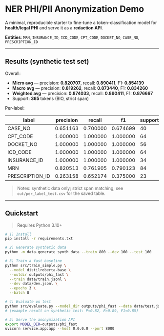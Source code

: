 # NER PHI/PII Anonymization Demo

A minimal, reproducible starter to fine-tune a token-classification model for **health/legal PHI** and serve it as a **redaction API**.

**Entities**: `MRN`, `INSURANCE_ID`, `ICD_CODE`, `CPT_CODE`, `DOCKET_NO`, `CASE_NO`, `PRESCRIPTION_ID`


---
## Results (synthetic test set)

Overall:
- **Micro avg** — precision: **0.820707**, recall: **0.890411**, F1: **0.854139**
- **Macro avg** — precision: **0.819262**, recall: **0.873440**, F1: **0.834260**
- **Weighted avg** — precision: **0.874033**, recall: **0.890411**, F1: **0.876667**
- Support: **365** tokens (BIO, strict span)

Per-label:

| label            | precision | recall   | f1        | support |
|------------------|-----------|----------|-----------|---------|
| CASE_NO          | 0.651163  | 0.700000 | 0.674699  | 40      |
| CPT_CODE         | 1.000000  | 1.000000 | 1.000000  | 64      |
| DOCKET_NO        | 1.000000  | 1.000000 | 1.000000  | 56      |
| ICD_CODE         | 1.000000  | 1.000000 | 1.000000  | 64      |
| INSURANCE_ID     | 1.000000  | 1.000000 | 1.000000  | 34      |
| MRN              | 0.820513  | 0.761905 | 0.790123  | 84      |
| PRESCRIPTION_ID  | 0.263158  | 0.652174 | 0.375000  | 23      |

> Notes: synthetic data only; strict span matching; see `out/per_label_test.csv` for the saved table.


---

## Quickstart

> Requires Python 3.10+

```bash
# 1) Install
pip install -r requirements.txt

# 2) Generate synthetic data
python -m data.generate_synth_data --train 800 --dev 160 --test 160

# 3) Train a fast baseline
python src/train_simple.py \
  --model distilroberta-base \
  --outdir outputs/phi_fast \
  --train data/train.jsonl \
  --dev data/dev.jsonl \
  --epochs 3 \
  --batch 8

# 4) Evaluate on test
python src/evaluate.py --model_dir outputs/phi_fast --data data/test.jsonl
# (example result on synthetic test: P≈0.82, R≈0.89, F1≈0.85)

# 5) Serve the anonymization API
export MODEL_DIR=outputs/phi_fast
uvicorn service.app:app --host 0.0.0.0 --port 8000
